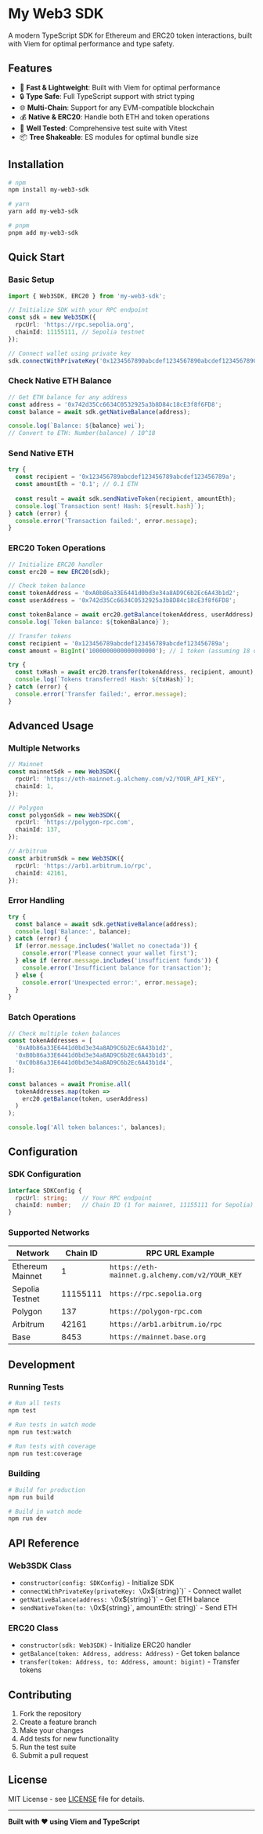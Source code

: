 # My Web3 SDK

A modern TypeScript SDK for Ethereum and ERC20 token interactions, built with Viem for optimal performance and type safety.

## Features

- 🚀 **Fast & Lightweight**: Built with Viem for optimal performance
- 🔒 **Type Safe**: Full TypeScript support with strict typing
- 🌐 **Multi-Chain**: Support for any EVM-compatible blockchain
- 💰 **Native & ERC20**: Handle both ETH and token operations
- 🧪 **Well Tested**: Comprehensive test suite with Vitest
- 📦 **Tree Shakeable**: ES modules for optimal bundle size

## Installation

```bash
# npm
npm install my-web3-sdk

# yarn
yarn add my-web3-sdk

# pnpm
pnpm add my-web3-sdk
```

## Quick Start

### Basic Setup

```typescript
import { Web3SDK, ERC20 } from 'my-web3-sdk';

// Initialize SDK with your RPC endpoint
const sdk = new Web3SDK({
  rpcUrl: 'https://rpc.sepolia.org',
  chainId: 11155111, // Sepolia testnet
});

// Connect wallet using private key
sdk.connectWithPrivateKey('0x1234567890abcdef1234567890abcdef1234567890abcdef1234567890abcdef');
```

### Check Native ETH Balance

```typescript
// Get ETH balance for any address
const address = '0x742d35Cc6634C0532925a3b8D84c18cE3f8f6FD8';
const balance = await sdk.getNativeBalance(address);

console.log(`Balance: ${balance} wei`);
// Convert to ETH: Number(balance) / 10^18
```

### Send Native ETH

```typescript
try {
  const recipient = '0x123456789abcdef123456789abcdef123456789a';
  const amountEth = '0.1'; // 0.1 ETH
  
  const result = await sdk.sendNativeToken(recipient, amountEth);
  console.log(`Transaction sent! Hash: ${result.hash}`);
} catch (error) {
  console.error('Transaction failed:', error.message);
}
```

### ERC20 Token Operations

```typescript
// Initialize ERC20 handler
const erc20 = new ERC20(sdk);

// Check token balance
const tokenAddress = '0xA0b86a33E6441d0bd3e34a8AD9C6b2Ec6A43b1d2';
const userAddress = '0x742d35Cc6634C0532925a3b8D84c18cE3f8f6FD8';

const tokenBalance = await erc20.getBalance(tokenAddress, userAddress);
console.log(`Token balance: ${tokenBalance}`);

// Transfer tokens
const recipient = '0x123456789abcdef123456789abcdef123456789a';
const amount = BigInt('1000000000000000000'); // 1 token (assuming 18 decimals)

try {
  const txHash = await erc20.transfer(tokenAddress, recipient, amount);
  console.log(`Tokens transferred! Hash: ${txHash}`);
} catch (error) {
  console.error('Transfer failed:', error.message);
}
```

## Advanced Usage

### Multiple Networks

```typescript
// Mainnet
const mainnetSdk = new Web3SDK({
  rpcUrl: 'https://eth-mainnet.g.alchemy.com/v2/YOUR_API_KEY',
  chainId: 1,
});

// Polygon
const polygonSdk = new Web3SDK({
  rpcUrl: 'https://polygon-rpc.com',
  chainId: 137,
});

// Arbitrum
const arbitrumSdk = new Web3SDK({
  rpcUrl: 'https://arb1.arbitrum.io/rpc',
  chainId: 42161,
});
```

### Error Handling

```typescript
try {
  const balance = await sdk.getNativeBalance(address);
  console.log('Balance:', balance);
} catch (error) {
  if (error.message.includes('Wallet no conectada')) {
    console.error('Please connect your wallet first');
  } else if (error.message.includes('insufficient funds')) {
    console.error('Insufficient balance for transaction');
  } else {
    console.error('Unexpected error:', error.message);
  }
}
```

### Batch Operations

```typescript
// Check multiple token balances
const tokenAddresses = [
  '0xA0b86a33E6441d0bd3e34a8AD9C6b2Ec6A43b1d2',
  '0xB0b86a33E6441d0bd3e34a8AD9C6b2Ec6A43b1d3',
  '0xC0b86a33E6441d0bd3e34a8AD9C6b2Ec6A43b1d4',
];

const balances = await Promise.all(
  tokenAddresses.map(token => 
    erc20.getBalance(token, userAddress)
  )
);

console.log('All token balances:', balances);
```

## Configuration

### SDK Configuration

```typescript
interface SDKConfig {
  rpcUrl: string;    // Your RPC endpoint
  chainId: number;   // Chain ID (1 for mainnet, 11155111 for Sepolia)
}
```

### Supported Networks

| Network | Chain ID | RPC URL Example |
|---------|----------|-----------------|
| Ethereum Mainnet | 1 | `https://eth-mainnet.g.alchemy.com/v2/YOUR_KEY` |
| Sepolia Testnet | 11155111 | `https://rpc.sepolia.org` |
| Polygon | 137 | `https://polygon-rpc.com` |
| Arbitrum | 42161 | `https://arb1.arbitrum.io/rpc` |
| Base | 8453 | `https://mainnet.base.org` |

## Development

### Running Tests

```bash
# Run all tests
npm test

# Run tests in watch mode
npm run test:watch

# Run tests with coverage
npm run test:coverage
```

### Building

```bash
# Build for production
npm run build

# Build in watch mode
npm run dev
```

## API Reference

### Web3SDK Class

- `constructor(config: SDKConfig)` - Initialize SDK
- `connectWithPrivateKey(privateKey: \`0x${string}\`)` - Connect wallet
- `getNativeBalance(address: \`0x${string}\`)` - Get ETH balance
- `sendNativeToken(to: \`0x${string}\`, amountEth: string)` - Send ETH

### ERC20 Class

- `constructor(sdk: Web3SDK)` - Initialize ERC20 handler
- `getBalance(token: Address, address: Address)` - Get token balance
- `transfer(token: Address, to: Address, amount: bigint)` - Transfer tokens

## Contributing

1. Fork the repository
2. Create a feature branch
3. Make your changes
4. Add tests for new functionality
5. Run the test suite
6. Submit a pull request

## License

MIT License - see [LICENSE](LICENSE) file for details.

---

**Built with ❤️ using Viem and TypeScript**
